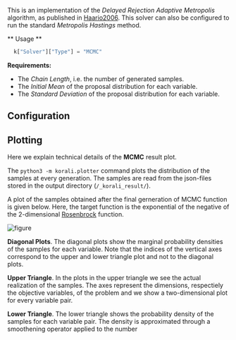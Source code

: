 This is an implementation of the *Delayed Rejection Adaptive Metropolis* algorithm,
as published in [Haario2006](https://link.springer.com/article/10.1007%2Fs11222-006-9438-0).
This solver can also be configured to run the standard *Metropolis Hastings* method.

** Usage **

```python
  k["Solver"]["Type"] = "MCMC"
```
  
**Requirements:**

+ The *Chain Length*, i.e. the number of generated samples.
+ The *Initial Mean* of the proposal distribution for each variable.
+ The *Standard Deviation* of the proposal distribution for each variable.

## Configuration

## Plotting

Here we explain technical details of the **MCMC** result plot.

The `python3 -m korali.plotter` command plots the distribution of the samples at every
generation. The samples are read from the json-files stored in the output
directory (`/_korali_result/`).

A plot of the samples obtained after the final gerneration of MCMC
function is given below. Here, the target function is the exponential of the
negative of the 2-dimensional [Rosenbrock](https://en.wikipedia.org/wiki/Rosenbrock_function)
function.

![figure](sampling_rosenbrock.png)

**Diagonal Plots**. The diagonal plots show the marginal probability densities of the samples for
each variable. Note that the indices of the vertical axes correspond to the
upper and lower triangle plot and not to the diagonal plots.

**Upper Triangle**. In the plots in the upper triangle we see the actual realization of the samples.
The axes represent the dimensions, respectiely the objective variables,
of the problem and we show a two-dimensional plot for every variable pair.

**Lower Triangle**. The lower triangle shows the probability density of the samples for each variable pair.
The density is approximated through a smoothening operator applied to the number
